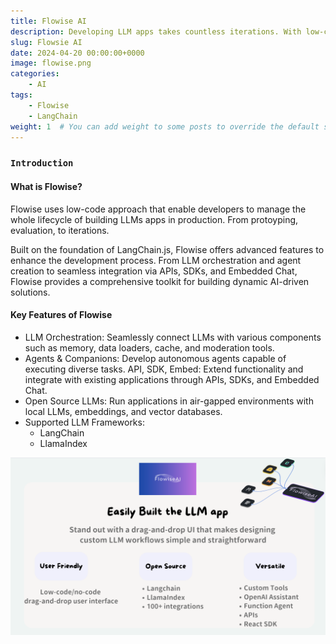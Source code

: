 ```yaml
---
title: Flowise AI
description: Developing LLM apps takes countless iterations. With low-code approach, enable quick iterations to go from testing to production 🌟
slug: Flowsie AI
date: 2024-04-20 00:00:00+0000
image: flowise.png
categories:
    - AI
tags:
    - Flowise
    - LangChain
weight: 1  # You can add weight to some posts to override the default sorting (date descending)
---
```


### `Introduction`
#### What is Flowise?
Flowise uses low-code approach that enable developers to manage the whole lifecycle of building LLMs apps in production. From protoyping, evaluation, to iterations.

Built on the foundation of LangChain.js, Flowise offers advanced features to enhance the development process. From LLM orchestration and agent creation to seamless integration via APIs, SDKs, and Embedded Chat, Flowise provides a comprehensive toolkit for building dynamic AI-driven solutions.

#### Key Features of Flowise
* LLM Orchestration: Seamlessly connect LLMs with various components such as memory, data loaders, cache, and moderation tools.
* Agents & Companions: Develop autonomous agents capable of executing diverse tasks.
API, SDK, Embed: Extend functionality and integrate with existing applications through APIs, SDKs, and Embedded Chat.
* Open Source LLMs: Run applications in air-gapped environments with local LLMs, embeddings, and vector databases.
* Supported LLM Frameworks:
    * LangChain
    * LlamaIndex

![Flowise features](1.png)